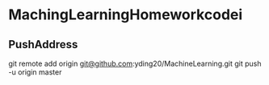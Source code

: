 # MachingLearningHomeworkcodei



## PushAddress
git remote add origin git@github.com:yding20/MachineLearning.git
git push -u origin master
